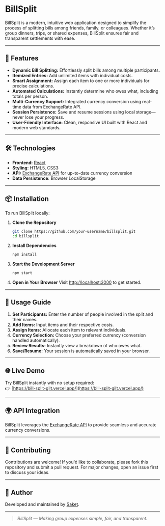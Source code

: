 # BillSplit

BillSplit is a modern, intuitive web application designed to simplify the process of splitting bills among friends, family, or colleagues. Whether it’s group dinners, trips, or shared expenses, BillSplit ensures fair and transparent settlements with ease.

---

## 🚀 Features

- **Dynamic Bill Splitting:** Effortlessly split bills among multiple participants.
- **Itemized Entries:** Add unlimited items with individual costs.
- **Smart Assignment:** Assign each item to one or more individuals for precise calculations.
- **Automated Calculations:** Instantly determine who owes what, including totals per person.
- **Multi-Currency Support:** Integrated currency conversion using real-time data from ExchangeRate API.
- **Session Persistence:** Save and resume sessions using local storage—never lose your progress.
- **User-Friendly Interface:** Clean, responsive UI built with React and modern web standards.

---

## 🛠️ Technologies

- **Frontend:** [React](https://reactjs.org/)
- **Styling:** HTML5, CSS3
- **API:** [ExchangeRate API](https://api.exchangerate-api.com) for up-to-date currency conversion
- **Data Persistence:** Browser LocalStorage

---

## 📦 Installation

To run BillSplit locally:

1. **Clone the Repository**
   ```bash
   git clone https://github.com/your-username/billsplit.git
   cd billsplit
   ```

2. **Install Dependencies**
   ```bash
   npm install
   ```

3. **Start the Development Server**
   ```bash
   npm start
   ```

4. **Open in Your Browser**
   Visit [http://localhost:3000](http://localhost:3000) to get started.

---

## 📝 Usage Guide

1. **Set Participants:** Enter the number of people involved in the split and their names.
2. **Add Items:** Input items and their respective costs.
3. **Assign Items:** Allocate each item to relevant individuals.
4. **Currency Selection:** Choose your preferred currency (conversion handled automatically).
5. **Review Results:** Instantly view a breakdown of who owes what.
6. **Save/Resume:** Your session is automatically saved in your browser.

---

## 🌐 Live Demo

Try BillSplit instantly with no setup required:  
👉 [https://bill-split-gilt.vercel.app/](https://bill-split-gilt.vercel.app/)

---

## 🌍 API Integration

BillSplit leverages the [ExchangeRate API](https://api.exchangerate-api.com) to provide seamless and accurate currency conversions.

---

## 🤝 Contributing

Contributions are welcome! If you'd like to collaborate, please fork this repository and submit a pull request. For major changes, open an issue first to discuss your ideas.

---

## 👤 Author

Developed and maintained by [Saket](https://github.com/sinha-19).

---

> _BillSplit — Making group expenses simple, fair, and transparent._
